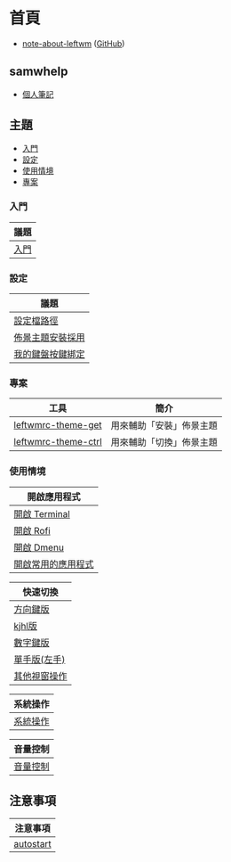 
# 首頁

* [note-about-leftwm](https://samwhelp.github.io/note-about-leftwm/) ([GitHub](https://github.com/samwhelp/note-about-leftwm))


## samwhelp

* [個人筆記](https://samwhelp.github.io/book/)


## 主題

* [入門](#入門)
* [設定](#設定)
* [使用情境](#使用情境)
* [專案](#專案)


### 入門

| 議題 |
| --- |
| [入門](https://samwhelp.github.io/note-about-leftwm/read/start.html) |


### 設定

| 議題 |
| --- |
| [設定檔路徑](https://samwhelp.github.io/note-about-leftwm/read/config.html) |
| [佈景主題安裝採用](https://samwhelp.github.io/note-about-leftwm/read/config/theme.html) |
| [我的鍵盤按鍵綁定](https://samwhelp.github.io/note-about-leftwm/read/config/keybind.html) |


### 專案

| 工具 | 簡介 |
| --- | --- |
| [leftwmrc-theme-get](https://samwhelp.github.io/note-about-leftwm/read/project/leftwmrc-profile/leftwmrc-theme-get.html) | 用來輔助「安裝」佈景主題 |
| [leftwmrc-theme-ctrl](https://samwhelp.github.io/note-about-leftwm/read/project/leftwmrc-profile/leftwmrc-theme-ctrl.html) | 用來輔助「切換」佈景主題 |

### 使用情境

| 開啟應用程式 |
| --- |
| [開啟 Terminal](https://samwhelp.github.io/note-about-leftwm/read/scenario/launch-terminal) |
| [開啟 Rofi](https://samwhelp.github.io/note-about-leftwm/read/scenario/launch-rofi) |
| [開啟 Dmenu](https://samwhelp.github.io/note-about-leftwm/read/scenario/launch-dmenu) |
| [開啟常用的應用程式](https://samwhelp.github.io/note-about-leftwm/read/scenario/launch-favorite-app) |


| 快速切換 |
| --- |
| [方向鍵版](https://samwhelp.github.io/note-about-leftwm/read/scenario/quick-switch-by-arrow-key) |
| [kjhl版](https://samwhelp.github.io/note-about-leftwm/read/scenario/quick-switch-by-arrow-key) |
| [數字鍵版](https://samwhelp.github.io/note-about-leftwm/read/scenario/quick-switch-by-number-key) |
| [單手版(左手)](https://samwhelp.github.io/note-about-leftwm/read/scenario/quick-switch-by-single-hand) |
| [其他視窗操作](https://samwhelp.github.io/note-about-leftwm/read/scenario/window-control) |


| 系統操作 |
| --- |
| [系統操作](https://samwhelp.github.io/note-about-leftwm/read/scenario/system-control) |


| 音量控制 |
| --- |
| [音量控制](https://samwhelp.github.io/note-about-leftwm/read/scenario/scenario/volume-control) |


## 注意事項

| 注意事項 |
| --- |
| [autostart](https://samwhelp.github.io/note-about-manjaro/read/adjustment/wm/leftwm.html#%E6%B3%A8%E6%84%8F%E4%BA%8B%E9%A0%85) |
